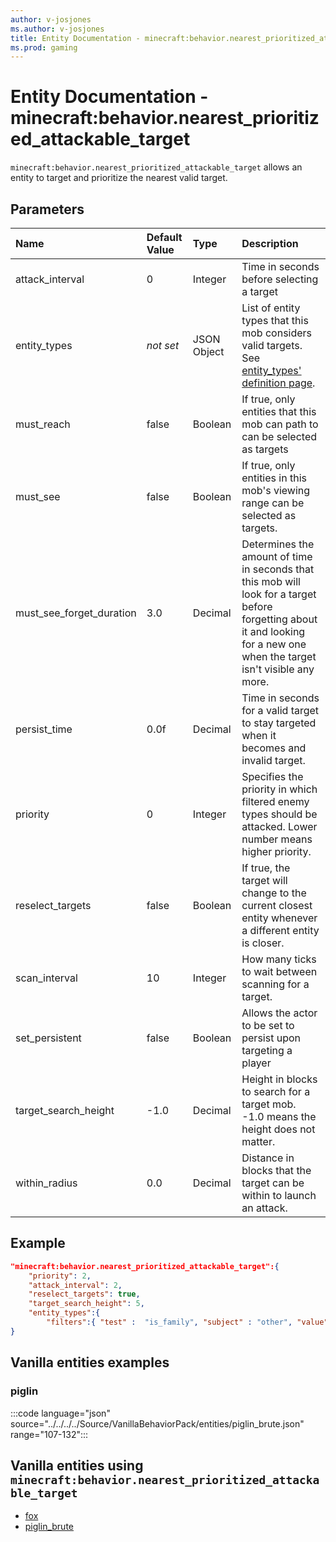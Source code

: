 ```yaml
---
author: v-josjones
ms.author: v-josjones
title: Entity Documentation - minecraft:behavior.nearest_prioritized_attackable_target
ms.prod: gaming
---
```


# Entity Documentation - minecraft:behavior.nearest_prioritized_attackable_target

`minecraft:behavior.nearest_prioritized_attackable_target` allows an entity to target and prioritize the nearest valid target.

## Parameters

|Name |Default Value  |Type  |Description  |
|:----------|:----------|:----------|:----------|
|attack_interval| 0| Integer| Time in seconds before selecting a target |
|entity_types | *not set* |JSON Object | List of entity types that this mob considers valid targets. See [entity_types' definition page](../Definitions/NestedTables/entity_types.md).|
|must_reach| false| Boolean| If true, only entities that this mob can path to can be selected as targets |
|must_see| false| Boolean| If true, only entities in this mob's viewing range can be selected as targets. |
|must_see_forget_duration| 3.0|  Decimal| Determines the amount of time in seconds that this mob will look for a target before forgetting about it and looking for a new one when the target isn't visible any more. |
|persist_time| 0.0f| Decimal| Time in seconds for a valid target to stay targeted when it becomes and invalid target. |
|priority| 0| Integer| Specifies the priority in which filtered enemy types should be attacked. Lower number means higher priority. |
|reselect_targets| false| Boolean| If true, the target will change to the current closest entity whenever a different entity is closer. |
|scan_interval| 10| Integer| How many ticks to wait between scanning for a target. |
|set_persistent| false| Boolean| Allows the actor to be set to persist upon targeting a player |
|target_search_height| -1.0| Decimal| Height in blocks to search for a target mob. -1.0 means the height does not matter. |
|within_radius| 0.0| Decimal| Distance in blocks that the target can be within to launch an attack. |


## Example

```json
"minecraft:behavior.nearest_prioritized_attackable_target":{
    "priority": 2,
    "attack_interval": 2,
    "reselect_targets": true,
    "target_search_height": 5,
    "entity_types":{
        "filters":{ "test" :  "is_family", "subject" : "other", "value" :  "salmon"}}
}
```

## Vanilla entities examples

### piglin

:::code language="json" source="../../../../Source/VanillaBehaviorPack/entities/piglin_brute.json" range="107-132":::

## Vanilla entities using `minecraft:behavior.nearest_prioritized_attackable_target`

- [fox](../../../../Source/VanillaBehaviorPack_Snippets/entities/fox.md)
- [piglin_brute](../../../../Source/VanillaBehaviorPack_Snippets/entities/piglin_brute.md)
